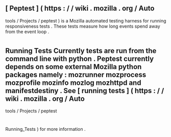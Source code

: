 [
Peptest
]
(
https
:
/
/
wiki
.
mozilla
.
org
/
Auto
-
tools
/
Projects
/
peptest
)
is
a
Mozilla
automated
testing
harness
for
running
responsiveness
tests
.
These
tests
measure
how
long
events
spend
away
from
the
event
loop
.
#
Running
Tests
Currently
tests
are
run
from
the
command
line
with
python
.
Peptest
currently
depends
on
some
external
Mozilla
python
packages
namely
:
mozrunner
mozprocess
mozprofile
mozinfo
mozlog
mozhttpd
and
manifestdestiny
.
See
[
running
tests
]
(
https
:
/
/
wiki
.
mozilla
.
org
/
Auto
-
tools
/
Projects
/
peptest
#
Running_Tests
)
for
more
information
.
